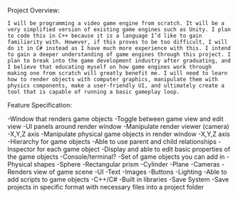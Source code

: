 Project Overview:

	I will be programming a video game engine from scratch. It will be a very simplified version of existing game engines such as Unity. I plan to code this in C++ because it is a language I’d like to gain familiarity with. However, if this proves to be too difficult, I will do it in C# instead as I have much more experience with this. I intend to gain a deeper understanding of game engines through this project. I plan to break into the game development industry after graduating, and I believe that educating myself on how game engines work through making one from scratch will greatly benefit me. I will need to learn how to render objects with computer graphics, manipulate them with physics components, make a user-friendly UI, and ultimately create a tool that is capable of running a basic gameplay loop.
 

Feature Specification:

-Window that renders game objects
  -Toggle between game view and edit view
-UI panels around render window
  -Manipulate render viewer (camera)
    -X,Y,Z axis
  -Manipulate physical game objects in render window
    -X,Y,Z axis
  -Hierarchy for game objects
    -Able to use parent and child relationships
  -Inspector for each game object
    -Display and able to edit basic properties of the game objects
  -Console/terminal?
-Set of game objects you can add in
  -Physical shapes
    -Sphere
    -Rectangular prism
    -Cylinder
    -Plane
  -Cameras
    -Renders view of game scene
  -UI
    -Text
    -Images
    -Buttons
  -Lighting
-Able to add scripts to game objects
  -C++/C#
  -Built in libraries
-Save System
  -Save projects in specific format with necessary files into a project folder


